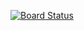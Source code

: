 [![Board Status](https://dev.azure.com/fabrikam/677da0fb-b067-4f77-b89b-f32c12bb8617/cdf5e823-1179-4503-9fb1-a45e2c1bc6d4/_apis/work/boardbadge/6fa7b56f-d27c-4e96-957d-f9e7b0f56705?columnOptions=2&columns=Proposed,Committed,In%20Progress,In%20Review)](https://dev.azure.com/fabrikam/677da0fb-b067-4f77-b89b-f32c12bb8617/_boards/board/t/cdf5e823-1179-4503-9fb1-a45e2c1bc6d4/Microsoft.RequirementCategory/?columnOptions=2&columns=Proposed,Committed,In%20Progress,In%20Review)
